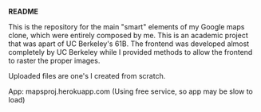 **README**

This is the repository for the main "smart" elements of my Google maps clone, which were entirely composed by me. This is an academic project that was apart of UC Berkeley's 61B. The frontend was developed almost completely by UC Berkeley while I provided methods to allow the frontend to raster the proper images. 

Uploaded files are one's I created from scratch.

App: mapsproj.herokuapp.com (Using free service, so app may be slow to load)
